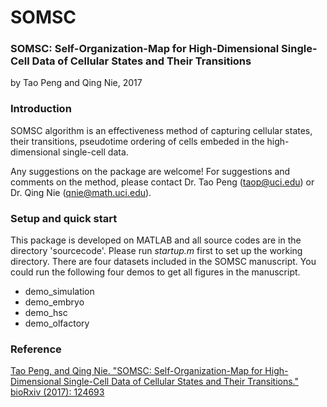 # SOMSC

### SOMSC: Self-Organization-Map for High-Dimensional Single-Cell Data of Cellular States and Their Transitions
by Tao Peng and Qing Nie, 2017

### Introduction
SOMSC algorithm is an effectiveness method of capturing cellular states, their transitions, pseudotime ordering of cells embeded in the high-dimensional single-cell data.

Any suggestions on the package are welcome! For suggestions and comments on the method, please contact Dr. Tao Peng (taop@uci.edu) or Dr. Qing Nie (qnie@math.uci.edu).

### Setup and quick start

This package is developed on MATLAB and all source codes are in the directory 'sourcecode'. Please run *startup.m* first to set up the working directory. There are four datasets included in the SOMSC manuscript. You could run the following four demos to get all figures in the manuscript. 

- demo_simulation
- demo_embryo
- demo_hsc
- demo_olfactory

### Reference

[Tao Peng, and Qing Nie. "SOMSC: Self-Organization-Map for High-Dimensional Single-Cell Data of Cellular States and Their Transitions." bioRxiv (2017): 124693](http://www.biorxiv.org/content/early/2017/08/24/124693)




